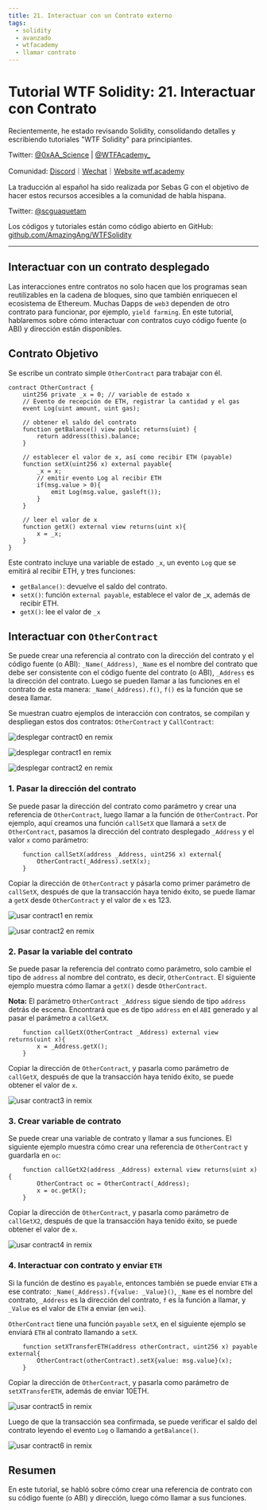 ```yaml
---
title: 21. Interactuar con un Contrato externo
tags:
  - solidity
  - avanzado
  - wtfacademy
  - llamar contrato
---
```


# Tutorial WTF Solidity: 21. Interactuar con Contrato

Recientemente, he estado revisando Solidity, consolidando detalles y escribiendo tutoriales "WTF Solidity" para principiantes.

Twitter: [@0xAA_Science](https://twitter.com/0xAA_Science) | [@WTFAcademy_](https://twitter.com/WTFAcademy_)

Comunidad: [Discord](https://discord.gg/5akcruXrsk)｜[Wechat](https://docs.google.com/forms/d/e/1FAIpQLSe4KGT8Sh6sJ7hedQRuIYirOoZK_85miz3dw7vA1-YjodgJ-A/viewform?usp=sf_link)｜[Website wtf.academy](https://wtf.academy)

La traducción al español ha sido realizada por Sebas G con el objetivo de hacer estos recursos accesibles a la comunidad de habla hispana.

Twitter: [@scguaquetam](https://twitter.com/scguaquetam)

Los códigos y tutoriales están como código abierto en GitHub: [github.com/AmazingAng/WTFSolidity](https://github.com/AmazingAng/WTFSolidity)

-----

## Interactuar con un contrato desplegado

Las interacciones entre contratos no solo hacen que los programas sean reutilizables en la cadena de bloques, sino que también enriquecen el ecosistema de Ethereum. Muchas Dapps de `web3` dependen de otro contrato para funcionar, por ejemplo, `yield farming`. En este tutorial, hablaremos sobre cómo interactuar con contratos cuyo código fuente (o ABI) y dirección están disponibles.

## Contrato Objetivo
Se escribe un contrato simple `OtherContract` para trabajar con él.

```solidity
contract OtherContract {
    uint256 private _x = 0; // variable de estado x
    // Evento de recepción de ETH, registrar la cantidad y el gas
    event Log(uint amount, uint gas);
    
    // obtener el saldo del contrato
    function getBalance() view public returns(uint) {
        return address(this).balance;
    }

    // establecer el valor de x, así como recibir ETH (payable)
    function setX(uint256 x) external payable{
        _x = x;
        // emitir evento Log al recibir ETH
        if(msg.value > 0){
            emit Log(msg.value, gasleft());
        }
    }

    // leer el valor de x
    function getX() external view returns(uint x){
        x = _x;
    }
}
```

Este contrato incluye una variable de estado `_x`, un evento `Log` que se emitirá al recibir ETH, y tres funciones:
- `getBalance()`: devuelve el saldo del contrato.
- `setX()`: función `external payable`, establece el valor de _x, además de recibir ETH.
- `getX()`: lee el valor de `_x`

## Interactuar con `OtherContract`
Se puede crear una referencia al contrato con la dirección del contrato y el código fuente (o ABI): `_Name(_Address)`, `_Name` es el nombre del contrato que debe ser consistente con el código fuente del contrato (o ABI), `_Address` es la dirección del contrato. Luego se pueden llamar a las funciones en el contrato de esta manera: `_Name(_Address).f()`, `f()` es la función que se desea llamar.

Se muestran cuatro ejemplos de interacción con contratos, se compilan y despliegan estos dos contratos: `OtherContract` y `CallContract`:

![desplegar contract0 en remix](./img/21-1.png)

![desplegar contract1 en remix](./img/21-2.png)

![desplegar contract2 en remix](./img/21-3.png)

### 1. Pasar la dirección del contrato
Se puede pasar la dirección del contrato como parámetro y crear una referencia de `OtherContract`, luego llamar a la función de `OtherContract`. Por ejemplo, aquí creamos una función `callSetX` que llamará a `setX` de `OtherContract`, pasamos la dirección del contrato desplegado `_Address` y el valor `x` como parámetro:

```solidity
    function callSetX(address _Address, uint256 x) external{
        OtherContract(_Address).setX(x);
    }
```

Copiar la dirección de `OtherContract` y pásarla como primer parámetro de `callSetX`, después de que la transacción haya tenido éxito, se puede llamar a `getX` desde `OtherContract` y el valor de `x` es 123.

![usar contract1 en remix](./img/21-4.png)

![usar contract2 en remix](./img/21-5.png)

### 2. Pasar la variable del contrato
Se puede pasar la referencia del contrato como parámetro, solo cambie el tipo de `address` al nombre del contrato, es decir, `OtherContract`. El siguiente ejemplo muestra cómo llamar a `getX()` desde `OtherContract`.

**Nota:** El parámetro `OtherContract _Address` sigue siendo de tipo `address` detrás de escena. Encontrará que es de tipo `address` en el `ABI` generado y al pasar el parámetro a `callGetX`.

```solidity
    function callGetX(OtherContract _Address) external view returns(uint x){
        x = _Address.getX();
    }
```
Copiar la dirección de `OtherContract`, y pasarla como parámetro de `callGetX`, después de que la transacción haya tenido éxito, se puede obtener el valor de `x`.

![usar contract3 in remix](./img/21-6.png)

### 3. Crear variable de contrato
Se puede crear una variable de contrato y llamar a sus funciones. El siguiente ejemplo muestra cómo crear una referencia de `OtherContract` y guardarla en `oc`:

```solidity
    function callGetX2(address _Address) external view returns(uint x){
        OtherContract oc = OtherContract(_Address);
        x = oc.getX();
    }
```

Copiar la dirección de `OtherContract`, y pasarla como parámetro de `callGetX2`, después de que la transacción haya tenido éxito, se puede obtener el valor de `x`.

![usar contract4 in remix](./img/21-7.png)

### 4. Interactuar con contrato y enviar `ETH`
Si la función de destino es `payable`, entonces también se puede enviar `ETH` a ese contrato: `_Name(_Address).f{value: _Value}()`, `_Name` es el nombre del contrato, `_Address` es la dirección del contrato, `f` es la función a llamar, y `_Value` es el valor de `ETH` a enviar (en `wei`).

`OtherContract` tiene una función `payable` `setX`, en el siguiente ejemplo se enviará `ETH` al contrato llamando a `setX`.

```solidity
    function setXTransferETH(address otherContract, uint256 x) payable external{
        OtherContract(otherContract).setX{value: msg.value}(x);
    }
```

Copiar la dirección de `OtherContract`, y pasarla como parámetro de `setXTransferETH`, además de enviar 10ETH.

![usar contract5 in remix](./img/21-8.png)

Luego de que la transacción sea confirmada, se puede verificar el saldo del contrato leyendo el evento `Log` o llamando a `getBalance()`.

![usar contract6 in remix](./img/21-9.png)

## Resumen
En este tutorial, se habló sobre cómo crear una referencia de contrato con su código fuente (o ABI) y dirección, luego cómo llamar a sus funciones.
